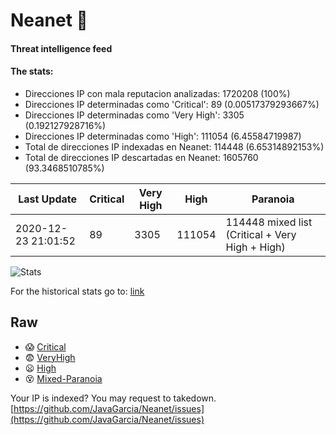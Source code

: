 # Neanet :hocho:
#### Threat intelligence feed
#### The stats:

- Direcciones IP con mala reputacion analizadas: 1720208 (100%)
- Direcciones IP determinadas como 'Critical':  89 (0.00517379293667%)
- Direcciones IP determinadas como 'Very High':  3305 (0.192127928716%)
- Direcciones IP determinadas como 'High':  111054 (6.45584719987)
- Total de direcciones IP indexadas en Neanet:  114448 (6.65314892153%)
- Total de direcciones IP descartadas en Neanet:  1605760 (93.3468510785%)

| Last Update | Critical | Very High | High | Paranoia |
| --- | --- | --- | --- | --- |
| 2020-12-23 21:01:52 | 89 | 3305 | 111054 | 114448 mixed list (Critical + Very High + High)|

![Stats](https://docs.google.com/spreadsheets/d/e/2PACX-1vSnaNMIXVabIpDJjufMlzH7poXnshF3mgd8Is1g9ytUEzVsP5my4Trn8f-xkoLLQ38xpL3HtmUexLo6/pubchart?oid=501124687&format=image)

For the historical stats go to: [link](/stats.csv)
## Raw
- :scream: [Critical](https://raw.githubusercontent.com/JavaGarcia/Neanet/master/blacklists/neanet_critical.txt)
- :fearful: [VeryHigh](https://raw.githubusercontent.com/JavaGarcia/Neanet/master/blacklists/neanet_veryHigh.txtt)
- :frowning: [High](https://raw.githubusercontent.com/JavaGarcia/Neanet/master/blacklists/neanet_high.txt)
- :dizzy_face: [Mixed-Paranoia](https://raw.githubusercontent.com/JavaGarcia/Neanet/master/blacklists/neanet_all.txt)


Your IP is indexed? You may request to takedown. [https://github.com/JavaGarcia/Neanet/issues](https://github.com/JavaGarcia/Neanet/issues)













































































































































































































































































































































































































































































































































































































































































































































































































































































































































































































































































































































































































































































































































































































































































































































































































































































































































































































































































































































































































































































































































































































































































































































































































































































































































































































































































































































































































































































































































































































































































































